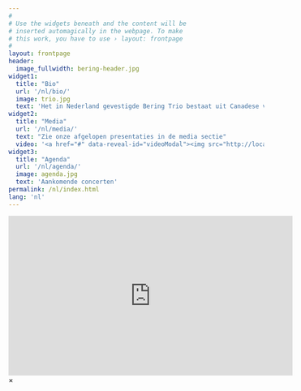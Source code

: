 ```yaml
---
#
# Use the widgets beneath and the content will be
# inserted automagically in the webpage. To make
# this work, you have to use › layout: frontpage
#
layout: frontpage
header:
  image_fullwidth: bering-header.jpg
widget1:
  title: "Bio"
  url: '/nl/bio/'
  image: trio.jpg
  text: 'Het in Nederland gevestigde Bering Trio bestaat uit Canadese violist Paul Medeiros, Amerikaanse altviolist/violist Ian de Jong en Letse celliste Aleksandra Kaspera. Een hechte (vriendschap?) gebaseerd op een gezamenlijke liefde voor kamermuziek brengt deze musici bij elkaar.'
widget2:
  title: "Media"
  url: '/nl/media/'
  text: "Zie onze afgelopen presentaties in de media sectie"
  video: '<a href="#" data-reveal-id="videoModal"><img src="http://localhost:4000/images/youtube0.jpg" width="302" height="182" alt=""/></a>'
widget3:
  title: "Agenda"
  url: '/nl/agenda/'
  image: agenda.jpg
  text: 'Aankomende concerten'
permalink: /nl/index.html
lang: 'nl'
---
```



<div id="videoModal" class="reveal-modal large" data-reveal="">
  <div class="flex-video widescreen vimeo" style="display: block;">
	<iframe width="560" height="315" src="https://www.youtube.com/embed/Jb8x-jXjuTg" frameborder="0" allowfullscreen></iframe>
  </div>
  <a class="close-reveal-modal">&#215;</a>
</div>
